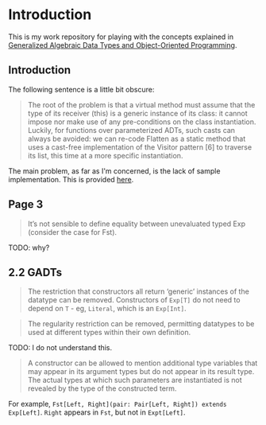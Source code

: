 # Introduction

This is my work repository for playing with the concepts explained in
[Generalized Algebraic Data Types and Object-Oriented Programming](https://www.microsoft.com/en-us/research/wp-content/uploads/2016/02/gadtoop.pdf).

## Introduction
The following sentence is a little bit obscure:

> The root of the problem is that a virtual method must assume that the type of its receiver (this) is a generic
> instance of its class: it cannot impose nor make use of any pre-conditions on the class instantiation.
> Luckily, for functions over parameterized ADTs, such casts can always be avoided: we can re-code Flatten as a static
> method that uses a cast-free implementation of the Visitor pattern [6] to traverse its list, this time at a more
> specific instantiation.

The main problem, as far as I'm concerned, is the lack of sample implementation. This is provided 
[here](src/main/java/gadtoop/list/flatten).

## Page 3
>  It’s not sensible to define equality between unevaluated typed Exp<T> (consider the case for Fst).

TODO: why?

## 2.2 GADTs

> The restriction that constructors all return ‘generic’ instances of the datatype can be removed.
Constructors of `Exp[T]` do not need to depend on `T` - eg, `Literal`, which is an `Exp[Int]`.

> The regularity restriction can be removed, permitting datatypes to be used at different types within their 
> own definition.

TODO: I do not understand this.

> A constructor can be allowed to mention additional type variables that may appear in its argument types
> but do not appear in its result type. The actual types at which such parameters are instantiated is not revealed
> by the type of the constructed term.

For example, `Fst[Left, Right](pair: Pair[Left, Right]) extends Exp[Left]`.
`Right` appears in `Fst`, but not in `Expt[Left]`.